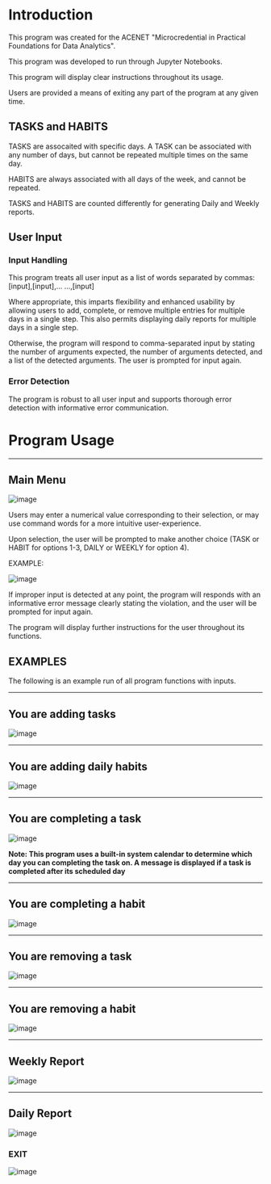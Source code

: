 # Introduction
This program was created for the ACENET "Microcredential in Practical Foundations for Data Analytics".

This program was developed to run through Jupyter Notebooks.

This program will display clear instructions throughout its usage.

Users are provided a means of exiting any part of the program at any given time.

## TASKS and HABITS

TASKS are assocaited with specific days. A TASK can be associated with any number of days, but cannot
be repeated multiple times on the same day.

HABITS are always associated with all days of the week, and cannot be repeated. 

TASKS and HABITS are counted differently for generating Daily and Weekly reports.

## User Input

### Input Handling
This program treats all user input as a list of words separated by commas:
[input],[input],... ...,[input]

Where appropriate, this imparts flexibility and enhanced usability by allowing users to add, complete,
or remove multiple entries for multiple days in a single step. This also permits displaying daily reports
for multiple days in a single step.

Otherwise, the program will respond to comma-separated input by stating the number of arguments expected,
the number of arguments detected, and a list of the detected arguments. The user is prompted for input
again.

### Error Detection
The program is robust to all user input and supports thorough error detection with informative error 
communication.

# Program Usage
----------------------------
Main Menu
----------------------------

![image](https://github.com/user-attachments/assets/b397e3a0-5a72-4586-922a-6365ca3ab49b)


Users may enter a numerical value corresponding to their selection, or may use command words for a more 
intuitive user-experience.

Upon selection, the user will be prompted to make another choice (TASK or HABIT for options 1-3, DAILY 
or WEEKLY for option 4).

EXAMPLE:

![image](https://github.com/user-attachments/assets/55de0bce-a055-4260-8c9c-7519b3b3f9c7)

If improper input is detected at any point, the program will responds with an informative error message 
clearly stating the violation, and the user will be prompted for input again.

The program will display further instructions for the user throughout its functions.

## EXAMPLES

The following is an example run of all program functions with inputs.

---------------------
You are adding tasks
---------------------

![image](https://github.com/user-attachments/assets/65e6786b-4818-4002-b7dd-e32b31a7f480)

----------------------------
You are adding daily habits
----------------------------

![image](https://github.com/user-attachments/assets/3b0cc928-b722-4b2a-bba9-b292756042c9)

----------------------------
You are completing a task
----------------------------

![image](https://github.com/user-attachments/assets/f271ae25-13f3-423b-af67-49e81b2307da)

**Note: This program uses a built-in system calendar to determine which day you can completing the task on.
A message is displayed if a task is completed after its scheduled day**

----------------------------
You are completing a habit
----------------------------

![image](https://github.com/user-attachments/assets/ce3deabb-1a21-4232-bbc5-9dff790132bf)

----------------------------
You are removing a task
----------------------------

![image](https://github.com/user-attachments/assets/1a997116-c7a8-4fa2-b274-247a2e5f2c63)

----------------------------
You are removing a habit
----------------------------

![image](https://github.com/user-attachments/assets/8280564c-9090-4a01-8ff4-e0ef6198fd4b)

----------------------------
Weekly Report
----------------------------

![image](https://github.com/user-attachments/assets/41d8063e-8ce2-4d7b-bf2f-05133caee48a)

----------------------------
Daily Report
----------------------------

![image](https://github.com/user-attachments/assets/a0cd71e6-f456-474c-85c7-05990ba29872)

### EXIT

![image](https://github.com/user-attachments/assets/cad5c3ec-9430-4e9d-964b-9573b6c9ecda)

